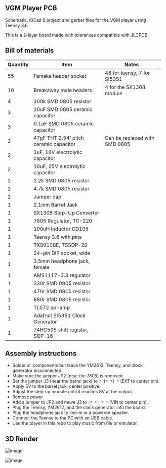 ## VGM Player PCB

Schematic, KiCad 6 project and gerber files for the VGM player using Teensy 3.6.

This is a 2-layer board made with tolerances compatible with JLCPCB.

## Bill of materials

| Quantity | Item                                   | Notes                         |
|----------|----------------------------------------|-------------------------------|
| 55       | Femake header socket                   | 48 for teensy, 7 for SI5351   |
| 10       | Breakaway male headers                 | 4 for the SX1308 module       |
| 4        | 100k SMD 0805 resistor                 |                               |
| 3        | 10uF SMD 0805 ceramic capacitor        |                               |
| 3        | 0.1uF SMD 0805 ceramic capacitor       |                               |
| 2        | 47pF THT 2.54' pitch ceramic capacitor | Can be replaced with SMD 0805 |
| 2        | 1uF, 16V electrolytic capacitor        |                               |
| 2        | 10uF, 25V electrolytic capacitor       |                               |
| 2        | 2.2k SMD 0805 resistor                 |                               |
| 2        | 4.7k SMD 0805 resistor                 |                               |
| 2        | Jumper cap                             |                               |
| 1        | 2.1mm Barrel Jack                      |                               |
| 1        | SX1308 Step-Up Converter               |                               |
| 1        | 7805 Regulator, TO-220                 |                               |
| 1        | 100uH Inductor CD105                   |                               |
| 1        | Teensy 3.6 with pins                   |                               |
| 1        | TXS0108E, TSSOP-20                     |                               |
| 1        | 24-pin DIP socket, wide                |                               |
| 1        | 3.5mm headphone jack, female           |                               |
| 1        | AMS1117-3.3 regulator                  |                               |
| 1        | 330r SMD 0805 resistor                 |                               |
| 1        | 470r SMD 0805 resistor                 |                               |
| 1        | 680r SMD 0805 resistor                 |                               |
| 1        | TL072 op-amp                           |                               |
| 1        | Adafruit SI5351 Clock Generator        |                               |
| 1        | 74HC595 shift register, SOP-16         |                               |

## Assembly instructions

- Solder all components but leave the YM2612, Teensy, and clock generator disconnected.
- Make sure the jumper JP2 (near the 7805) is removed.
- Set the jumper J3 (near the barrel jack) to `* [* *] *` (EXT to center pin).
- Apply 5V to the barrel jack, center positive.
- Adjust the step-up module until it reaches 8V at the output.
- Remove power.
- Add a jumper to JP2 and move J3 to `[* *] * *` (VIN to center pin).
- Plug the Teensy, YM2612, and the clock generator into the board.
- Plug the headphone jack to line-in or a powered speaker.
- Connect the Teensy to the PC with an USB cable.
- Use the player in this repo to play music from file or emulator.

## 3D Render

![image](https://user-images.githubusercontent.com/37294448/168482891-bdb4865c-a57f-467d-841b-c584c2ed1121.png)

![image](https://user-images.githubusercontent.com/37294448/168482901-41df5e1e-9948-4844-89d6-3309abe0296c.png)
